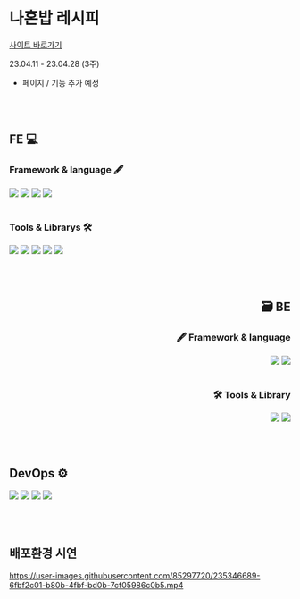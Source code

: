 # 나혼밥 레시피

[사이트 바로가기](https://www.na-hon-bob.shop/)

23.04.11 - 23.04.28 (3주)

- 페이지 / 기능 추가 예정

<br><br>

## FE 💻

### Framework & language 🖋

<div>
<img src="https://img.shields.io/badge/Next.js-000000?style=flat&logo=Next.js&logoColor=white" />
<img src="https://img.shields.io/badge/HTML5-E34F26?style=flat&logo=HTML5&logoColor=white" />
<img src="https://img.shields.io/badge/CSS3-1572B6?style=flat&logo=CSS3&logoColor=white" />
  <img src="https://img.shields.io/badge/TypeScript-3178C6?style=flat&logo=TypeScript&logoColor=white" />
</div>

<br>

### Tools & Librarys 🛠

<div>
<img src="https://img.shields.io/badge/ReduxToolkit-764ABC?style=flat&logo=Redux&logoColor=white" />
<img src="https://img.shields.io/badge/styledcomponents-DB7093?style=flat&logo=styled-components&logoColor=white" />
<img src="https://img.shields.io/badge/axios-5A29E4?style=flat&logo=axios&logoColor=white" />
<img src="https://img.shields.io/badge/sweetalert2-DB7093?style=flat&logo=axios&logoColor=white" />
<img src="https://img.shields.io/badge/reacticons-31B8BB?style=flat&logo=icon&logoColor=white" />
</div>

<br><br>

<div align="right">

## 🗃 BE

### 🖋 Framework & language

<div >
<img src="https://img.shields.io/badge/NestJS-E0234E?style=flat&logo=NestJS&logoColor=white" />
<img src="https://img.shields.io/badge/TypeScript-3178C6?style=flat&logo=TypeScript&logoColor=white" />
</div>

<br>

### 🛠 Tools & Library

<div>
<img src="https://img.shields.io/badge/JWT-000000?style=flat&logo=jsonwebtokens&logoColor=white" />
<img src="https://img.shields.io/badge/Bcript-000000?style=flat&logo=bugcrowd&logoColor=white" />
</div>

</div>

<br><br>

## DevOps ⚙

<div>
<img src="https://img.shields.io/badge/vercel-000000?style=flat&logo=vercel&logoColor=white" />
<img src="https://img.shields.io/badge/TypeCloud-000000?style=flat&logo=icloud&logoColor=white" />
<img src="https://img.shields.io/badge/PostgreSQL-4169E1?style=flat&logo=PostgreSQL&logoColor=white" />
<img src="https://img.shields.io/badge/GoogleCloud-4285F4?style=flat&logo=google&logoColor=white" />
</div>

<br><br>

## 배포환경 시연

https://user-images.githubusercontent.com/85297720/235346689-6fbf2c01-b80b-4fbf-bd0b-7cf05986c0b5.mp4


